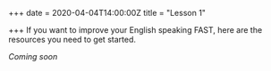 +++
date = 2020-04-04T14:00:00Z
title = "Lesson 1"

+++
If you want to improve your English speaking FAST, here are the resources you need to get started.

_Coming soon_
